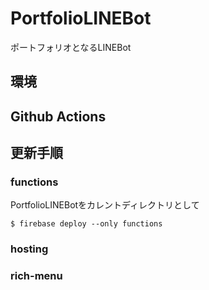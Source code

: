 # PortfolioLINEBot
ポートフォリオとなるLINEBot

## 環境

## Github Actions

## 更新手順

### functions
PortfolioLINEBotをカレントディレクトリとして
```
$ firebase deploy --only functions
```

### hosting

### rich-menu
